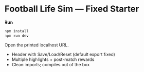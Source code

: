 
# Football Life Sim — Fixed Starter

**Run**
```bash
npm install
npm run dev
```
Open the printed localhost URL.

- Header with Save/Load/Reset (default export fixed)
- Multiple highlights + post-match rewards
- Clean imports; compiles out of the box
